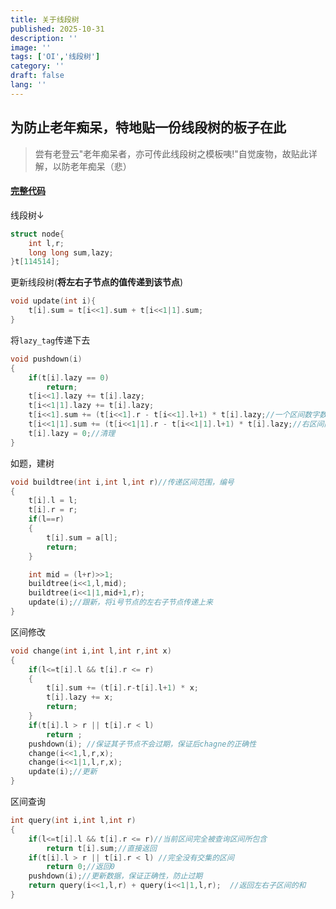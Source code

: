 ```yaml
---
title: 关于线段树
published: 2025-10-31
description: ''
image: ''
tags: ['OI','线段树']
category: ''
draft: false 
lang: ''
---
```


## 为防止老年痴呆，特地贴一份线段树的板子在此
>
> 尝有老登云"老年痴呆者，亦可传此线段树之模板咦!"自觉废物，故贴此详解，以防老年痴呆（悲）

#### [完整代码](https://venlacy.top/codes/线段树.html)

线段树↓

~~~cpp
struct node{
    int l,r;
    long long sum,lazy;
}t[114514];
~~~

更新线段树(**将左右子节点的值传递到该节点**)

~~~cpp
void update(int i){
    t[i].sum = t[i<<1].sum + t[i<<1|1].sum;
}
~~~

将`lazy_tag`传递下去

~~~cpp
void pushdown(i)
{
    if(t[i].lazy == 0)
        return;
    t[i<<1].lazy += t[i].lazy;
    t[i<<1|1].lazy += t[i].lazy;
    t[i<<1].sum += (t[i<<1].r - t[i<<1].l+1) * t[i].lazy;//一个区间数字数量×lazy_tag标记所增加的数=所需增加的数
    t[i<<1|1].sum += (t[i<<1|1].r - t[i<<1|1].l+1) * t[i].lazy;//右区间同理
    t[i].lazy = 0;//清理
}
~~~

如题，建树

~~~cpp
void buildtree(int i,int l,int r)//传递区间范围，编号
{
    t[i].l = l;
    t[i].r = r;
    if(l==r)
    {
        t[i].sum = a[l];
        return;
    }

    int mid = (l+r)>>1;
    buildtree(i<<1,l,mid);
    buildtree(i<<1|1,mid+1,r);
    update(i);//跟新，将i号节点的左右子节点传递上来
}

~~~

区间修改

~~~cpp
void change(int i,int l,int r,int x)
{
    if(l<=t[i].l && t[i].r <= r)
    {
        t[i].sum += (t[i].r-t[i].l+1) * x;
        t[i].lazy += x;
        return;
    }
    if(t[i].l > r || t[i].r < l)
        return ;
    pushdown(i); //保证其子节点不会过期，保证后chagne的正确性
    change(i<<1,l,r,x);
    change(i<<1|1,l,r,x);
    update(i);//更新
}
~~~

区间查询

~~~cpp
int query(int i,int l,int r)
{
    if(l<=t[i].l && t[i].r <= r)//当前区间完全被查询区间所包含
        return t[i].sum;//直接返回
    if(t[i].l > r || t[i].r < l) //完全没有交集的区间
        return 0;//返回0
    pushdown(i);//更新数据，保证正确性，防止过期
    return query(i<<1,l,r) + query(i<<1|1,l,r);  //返回左右子区间的和
}
~~~
